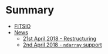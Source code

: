 # Summary

- [FITSIO](./index.md)
- [News](./news/index.md)
    - [21st April 2018 - Restructuring](./news/restructuring.md)
    - [2nd April 2018 - `ndarray` support](./news/ndarray-support.md)
